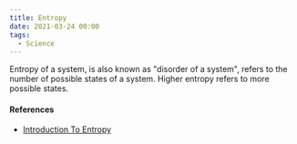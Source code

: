 ```yaml
---
title: Entropy
date: 2021-03-24 00:00
tags:
  - Science
---
```


Entropy of a system, is also known as "disorder of a system", refers to the number of possible states of a system. Higher entropy refers to more possible states. 

#### References

* [Introduction To Entropy](https://www.khanacademy.org/science/ap-chemistry/thermodynamics-ap/entropy-tutorial-ap/v/introduction-to-entropy)
